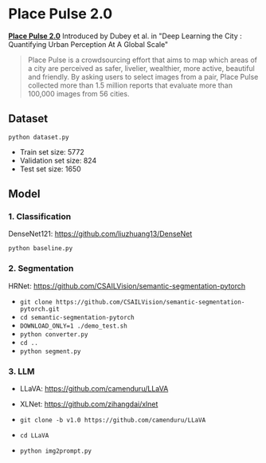 # Place Pulse 2.0
**[Place Pulse 2.0](https://paperswithcode.com/dataset/place-pulse-2-0)** Introduced by Dubey et al. in "Deep Learning the City : Quantifying Urban Perception At A Global Scale"

> Place Pulse is a crowdsourcing effort that aims to map which areas of a city are perceived as safer, livelier, wealthier, more active, beautiful and friendly. By asking users to select images from a pair, Place Pulse collected more than 1.5 million reports that evaluate more than 100,000 images from 56 cities.

## Dataset
```python dataset.py```

- Train set size: 5772
- Validation set size: 824
- Test set size: 1650

## Model
### 1. Classification
DenseNet121: https://github.com/liuzhuang13/DenseNet

```python baseline.py```

### 2. Segmentation
HRNet: https://github.com/CSAILVision/semantic-segmentation-pytorch

- ```git clone https://github.com/CSAILVision/semantic-segmentation-pytorch.git```
- ```cd semantic-segmentation-pytorch```
- ```DOWNLOAD_ONLY=1 ./demo_test.sh```
- ```python converter.py```
- ```cd ..```
- ```python segment.py```

### 3. LLM
- LLaVA: https://github.com/camenduru/LLaVA
- XLNet: https://github.com/zihangdai/xlnet

- ```git clone -b v1.0 https://github.com/camenduru/LLaVA```
- ```cd LLaVA```
- ```python img2prompt.py```